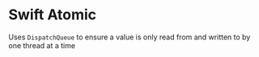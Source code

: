 # Swift Atomic #

Uses `DispatchQueue` to ensure a value is only read from and written to by one thread at a time

